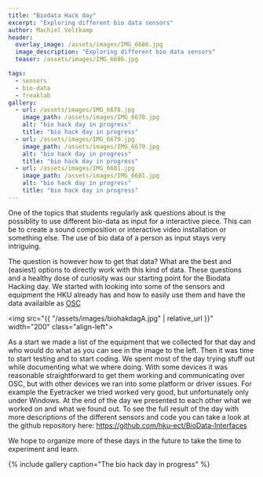 ```yaml
---
title: "Biodata Hack day"
excerpt: "Exploring different bio data sensors"
author: Machiel Veltkamp
header:
  overlay_image: /assets/images/IMG_6686.jpg
  image_description: "Exploring different bio data sensors"
  teaser: /assets/images/IMG_6686.jpg

tags: 
  - sensors
  - bio-data
  - freaklab
gallery:
  - url: /assets/images/IMG_6678.jpg
    image_path: /assets/images/IMG_6678.jpg
    alt: "bio hack day in progress"
    title: "bio hack day in progress"
  - url: /assets/images/IMG_6679.jpg
    image_path: /assets/images/IMG_6679.jpg
    alt: "bio hack day in progress"
    title: "bio hack day in progress"
  - url: /assets/images/IMG_6681.jpg
    image_path: /assets/images/IMG_6681.jpg
    alt: "bio hack day in progress"
    title: "bio hack day in progress"
---
```



One of the topics that students regularly ask questions about is the possiblity to use different bio-data as input for a interactive piece.
This can be to create a sound composition or interactive video installation or something else. The use of bio data of a person as input stays very intriguing.

The question is however how to get that data? What are the best and (easiest) options to directly work with this kind of data. These questions and a healthy dose of curiosity was our starting point for the Biodata Hacking day. We started with looking into some of the sensors and equipment the HKU already has and how to easily use them and have the data availaible as [OSC](https://en.wikipedia.org/wiki/Open_Sound_Control)

<img src="{{ "/assets/images/biohakdagA.jpg" | relative_url }}" width="200" class="align-left">

As a start we made a list of the equipment that we collected for that day and who would do what as you can see in the image to the left. Then it was time to start testing and to start coding. We spent most of the day trying stuff out while documenting what we where doing. With some devices it was reasonable straightforward to get them working and communicating over OSC, but with other devices we ran into some platform or driver issues. For example the Eyetracker we tried worked very good, but unfortunately only under Windows. At the end of the day we presented to each other what we worked on and what we found out. To see the full result of the day with more descriptions of the different sensors and code you can take a look at the github repository here: https://github.com/hku-ect/BioData-Interfaces

We hope to organize more of these days in the future to take the time to experiment and learn.

{% include gallery caption="The bio hack day in progress" %}




